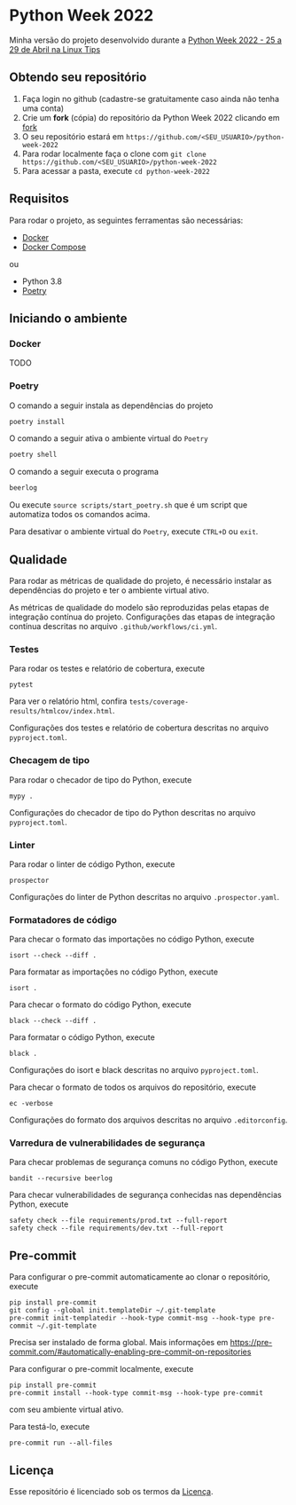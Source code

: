 # Python Week 2022

Minha versão do projeto desenvolvido durante a [Python Week 2022 - 25 a 29 de Abril na Linux Tips](https://www.youtube.com/watch?v=NqUC-G_Pu-o&list=PLf-O3X2-mxDlfAv8IOfic1sHArdwrrkgh)

## Obtendo seu repositório

1. Faça login no github (cadastre-se gratuitamente caso ainda não tenha uma conta)
1. Crie um **fork** (cópia) do repositório da Python Week 2022 clicando em [fork](https://github.com/rochacbruno/python-week-2022/fork)
1. O seu repositório estará em `https://github.com/<SEU_USUARIO>/python-week-2022`
1. Para rodar localmente faça o clone com `git clone https://github.com/<SEU_USUARIO>/python-week-2022`
1. Para acessar a pasta, execute `cd python-week-2022`

## Requisitos

Para rodar o projeto, as seguintes ferramentas são necessárias:

- [Docker](https://docs.docker.com/get-docker/)
- [Docker Compose](https://docs.docker.com/compose/install/)

ou

- Python 3.8
- [Poetry](https://python-poetry.org/docs/#installation)

## Iniciando o ambiente

### Docker

TODO

### Poetry

O comando a seguir instala as dependências do projeto
```bash
poetry install
```

O comando a seguir ativa o ambiente virtual do `Poetry`
```bash
poetry shell
```

O comando a seguir executa o programa
```bash
beerlog
```

Ou execute `source scripts/start_poetry.sh` que é um script que automatiza todos os comandos acima.

Para desativar o ambiente virtual do `Poetry`, execute `CTRL+D` ou `exit`.

## Qualidade

Para rodar as métricas de qualidade do projeto, é necessário instalar as dependências do projeto e ter o ambiente virtual ativo.

As métricas de qualidade do modelo são reproduzidas pelas etapas de integração contínua do projeto. Configurações das etapas de integração contínua descritas no arquivo `.github/workflows/ci.yml`.

### Testes

Para rodar os testes e relatório de cobertura, execute
```
pytest
```

Para ver o relatório html, confira `tests/coverage-results/htmlcov/index.html`.

Configurações dos testes e relatório de cobertura descritas no arquivo `pyproject.toml`.

### Checagem de tipo

Para rodar o checador de tipo do Python, execute
```
mypy .
```

Configurações do checador de tipo do Python descritas no arquivo `pyproject.toml`.

### Linter

Para rodar o linter de código Python, execute
```
prospector
```

Configurações do linter de Python descritas no arquivo `.prospector.yaml`.

### Formatadores de código

Para checar o formato das importações no código Python, execute
```
isort --check --diff .
```

Para formatar as importações no código Python, execute
```
isort .
```

Para checar o formato do código Python, execute
```
black --check --diff .
```

Para formatar o código Python, execute
```
black .
```

Configurações do isort e black descritas no arquivo `pyproject.toml`.

Para checar o formato de todos os arquivos do repositório, execute
```
ec -verbose
```

Configurações do formato dos arquivos descritas no arquivo `.editorconfig`.

### Varredura de vulnerabilidades de segurança

Para checar problemas de segurança comuns no código Python, execute
```
bandit --recursive beerlog
```

Para checar vulnerabilidades de segurança conhecidas nas dependências Python, execute
```
safety check --file requirements/prod.txt --full-report
safety check --file requirements/dev.txt --full-report
```

## Pre-commit

Para configurar o pre-commit automaticamente ao clonar o repositório, execute
```
pip install pre-commit
git config --global init.templateDir ~/.git-template
pre-commit init-templatedir --hook-type commit-msg --hook-type pre-commit ~/.git-template
```
Precisa ser instalado de forma global. Mais informações em https://pre-commit.com/#automatically-enabling-pre-commit-on-repositories

Para configurar o pre-commit localmente, execute
```
pip install pre-commit
pre-commit install --hook-type commit-msg --hook-type pre-commit
```
com seu ambiente virtual ativo.

Para testá-lo, execute
```
pre-commit run --all-files
```

## Licença

Esse repositório é licenciado sob os termos da [Licença](LICENSE).
